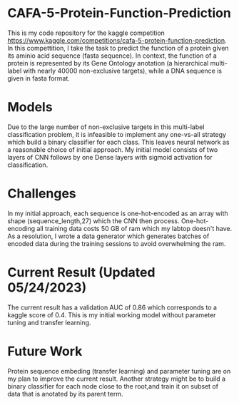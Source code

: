 # CAFA-5-Protein-Function-Prediction
This is my code repository for the kaggle competition https://www.kaggle.com/competitions/cafa-5-protein-function-prediction. In this compettition, I take the task to predict the function of a protein given its aminio acid sequence (fasta sequence). In context, the function of a protein is represented by its Gene Ontology anotation (a hierarchical multi-label with nearly 40000 non-exclusive targets), while a DNA sequence is given in fasta format. 

# Models
Due to the large number of non-exclusive targets in this multi-label classification problem, it is infeasible to implement any one-vs-all strategy which build a binary classifier for each class. This leaves neural network as a reasonable choice of initial approach. My initial model consists of two layers of CNN follows by one Dense layers with sigmoid activation for classification. 

# Challenges
In my initial approach, each sequence is one-hot-encoded as an array with shape (sequence_length,27) which the CNN then process. One-hot-encoding all training data costs 50 GB of ram which my labtop doesn't have. As a resolution, I wrote a data generator which generates batches of encoded data during the training sessions to avoid overwhelming the ram.

# Current Result (Updated 05/24/2023)
The current result has a validation AUC of 0.86 which corresponds to a kaggle score of 0.4. This is my initial working model without parameter tuning and transfer learning.

# Future Work
Protein sequence embeding (transfer learning) and parameter tuning are on my plan to improve the current result.
Another strategy might be to build a binary classifier for each node close to the root,and train it on subset of data that is anotated by its parent term.
